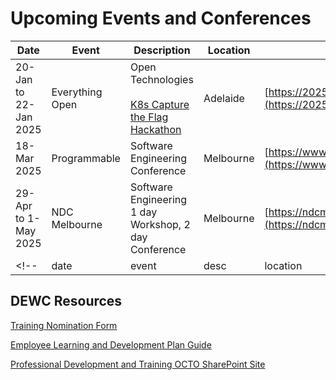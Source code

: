 # Upcoming Events and Conferences

| Date | Event | Description | Location | Link |
| --- | --- | --- | --- | --- |
| 20-Jan to 22-Jan 2025 | Everything Open | Open Technologies<br /><br />[K8s Capture the Flag Hackathon](https://2025.everythingopen.au/schedule/presentation/113/) | Adelaide | [https://2025.everythingopen.au/](https://2025.everythingopen.au/) |
| 18-Mar 2025 | Programmable | Software Engineering Conference | Melbourne | [https://www.programmable.tech/](https://www.programmable.tech/) |
| 29-Apr to 1-May 2025 | NDC Melbourne | Software Engineering 1 day Workshop, 2 day Conference | Melbourne | [https://ndcmelbourne.com/](https://ndcmelbourne.com/) |
<!--| date | event | desc | location | [link title](link url) |-->

## DEWC Resources

[Training Nomination Form](https://dewccorporate.sharepoint.com/:b:/r/sites/octo/Shared%20Documents/Professional%20Development/Employee%20L%26D%20Plans/241014%20Employee%20Learning%20and%20Development%20Plan%20Guide%20V2.pdf?csf=1&web=1&e=ifkdRE)  

[Employee Learning and Development Plan Guide](https://dewccorporate.sharepoint.com/:b:/r/sites/octo/Shared%20Documents/Professional%20Development/Employee%20L%26D%20Plans/241014%20Employee%20Learning%20and%20Development%20Plan%20Guide%20V2.pdf?csf=1&web=1&e=ifkdRE)  

[Professional Development and Training OCTO SharePoint Site](https://dewccorporate.sharepoint.com/sites/octo/SitePages/Professional-Development-and-Training.aspx?CT=1724283167620&OR=OWA-NT-Mail&CID=e4e66546-1953-6f5f-9c24-977a4d9a0b13)  
